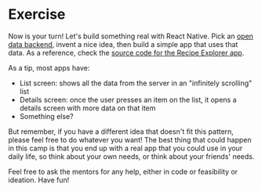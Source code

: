 # Exercise

Now is your turn! Let's build something real with React Native. Pick an [open data backend](https://github.com/toddmotto/public-apis), invent a nice idea, then build a simple app that uses that data. As a reference, check the [source code for the Recipe Explorer app](https://github.com/staltz/citw-demo).

As a tip, most apps have:

- List screen: shows all the data from the server in an "infinitely scrolling" list
- Details screen: once the user presses an item on the list, it opens a details screen with more data on that item
- Something else?

But remember, if you have a different idea that doesn't fit this pattern, please feel free to do whatever you want! The best thing that could happen in this camp is that you end up with a real app that you could use in your daily life, so think about your own needs, or think about your friends' needs.

Feel free to ask the mentors for any help, either in code or feasibility or ideation. Have fun!
